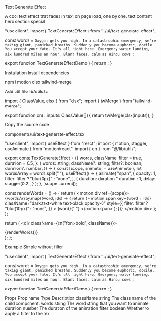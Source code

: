 Text Generate Effect

A cool text effect that fades in text on page load, one by one.
text
content
hero
section
special

"use client";
import { TextGenerateEffect } from "../ui/text-generate-effect";
 
const words = `Oxygen gets you high. In a catastrophic emergency, we're taking giant, panicked breaths. Suddenly you become euphoric, docile. You accept your fate. It's all right here. Emergency water landing, six hundred miles an hour. Blank faces, calm as Hindu cows
`;
 
export function TextGenerateEffectDemo() {
  return <TextGenerateEffect words={words} />;
}

Installation
Install dependencies

npm i motion clsx tailwind-merge

Add util file
lib/utils.ts

import { ClassValue, clsx } from "clsx";
import { twMerge } from "tailwind-merge";
 
export function cn(...inputs: ClassValue[]) {
  return twMerge(clsx(inputs));
}

Copy the source code

components/ui/text-generate-effect.tsx

"use client";
import { useEffect } from "react";
import { motion, stagger, useAnimate } from "motion/react";
import { cn } from "@/lib/utils";
 
export const TextGenerateEffect = ({
  words,
  className,
  filter = true,
  duration = 0.5,
}: {
  words: string;
  className?: string;
  filter?: boolean;
  duration?: number;
}) => {
  const [scope, animate] = useAnimate();
  let wordsArray = words.split(" ");
  useEffect(() => {
    animate(
      "span",
      {
        opacity: 1,
        filter: filter ? "blur(0px)" : "none",
      },
      {
        duration: duration ? duration : 1,
        delay: stagger(0.2),
      }
    );
  }, [scope.current]);
 
  const renderWords = () => {
    return (
      <motion.div ref={scope}>
        {wordsArray.map((word, idx) => {
          return (
            <motion.span
              key={word + idx}
              className="dark:text-white text-black opacity-0"
              style={{
                filter: filter ? "blur(10px)" : "none",
              }}
            >
              {word}{" "}
            </motion.span>
          );
        })}
      </motion.div>
    );
  };
 
  return (
    <div className={cn("font-bold", className)}>
      <div className="mt-4">
        <div className=" dark:text-white text-black text-2xl leading-snug tracking-wide">
          {renderWords()}
        </div>
      </div>
    </div>
  );
};

Example
Simple without filter

"use client";
import { TextGenerateEffect } from "../ui/text-generate-effect";
 
const words = `Oxygen gets you high. In a catastrophic emergency, we're taking giant, panicked breaths. Suddenly you become euphoric, docile. You accept your fate. It's all right here. Emergency water landing, six hundred miles an hour. Blank faces, calm as Hindu cows
`;
 
export function TextGenerateEffectDemo() {
  return <TextGenerateEffect duration={2} filter={false} words={words} />;
}

Props
Prop name	Type	Description
className	string	The class name of the child component.
words	string	The word string that you want to animate
duration	number	The duration of the animation
filter	boolean	Whether to apply a filter to the tex